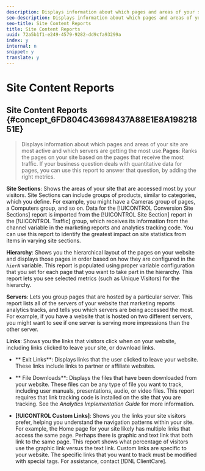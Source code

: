 ```yaml
---
description: Displays information about which pages and areas of your site are most active and which servers are getting the most use.
seo-description: Displays information about which pages and areas of your site are most active and which servers are getting the most use.
seo-title: Site Content Reports
title: Site Content Reports
uuid: 72a5b1f1-e249-4579-9282-dd9cfa93299a
index: y
internal: n
snippet: y
translate: y
---
```


# Site Content Reports

## Site Content Reports {#concept_6FD804C43698437A88E1E8A19821851E}
>Displays information about which pages and areas of your site are most active and which servers are getting the most use.**Pages**: Ranks the pages on your site based on the pages that receive the most traffic. If your business question deals with quantitative data for pages, you can use this report to answer that question, by adding the right metrics. 

**Site Sections**: Shows the areas of your site that are accessed most by your visitors. Site Sections can include groups of products, similar to categories, which you define. For example, you might have a Cameras group of pages, a Computers group, and so on. Data for the [!UICONTROL  Conversion Site Sections] report is imported from the [!UICONTROL  Site Section] report in the [!UICONTROL  Traffic] group, which receives its information from the channel variable in the marketing reports and analytics tracking code. You can use this report to identify the greatest impact on site statistics from items in varying site sections. 

**Hierarchy**: Shows you the hierarchical layout of the pages on your website and displays those pages in order based on how they are configured in the *` hierN`* variable. This report is populated using proper variable configuration that you set for each page that you want to take part in the hierarchy. This report lets you see selected metrics (such as Unique Visitors) for the hierarchy. 

**Servers**: Lets you group pages that are hosted by a particular server. This report lists all of the servers of your website that marketing reports analytics tracks, and tells you which servers are being accessed the most. For example, if you have a website that is hosted on two different servers, you might want to see if one server is serving more impressions than the other server. 

**Links**: Shows you the links that visitors click when on your website, including links clicked to leave your site, or download links. 


* ** Exit Links**: Displays links that the user clicked to leave your website. These links include links to partner or affiliate websites. 

* ** File Downloads**: Displays the files that have been downloaded from your website. These files can be any type of file you want to track, including user manuals, presentations, audio, or video files. This report requires that link tracking code is installed on the site that you are tracking. See the *Analytics Implementation Guide* for more information. 

* **[!UICONTROL  Custom Links]**: Shows you the links your site visitors prefer, helping you understand the navigation patterns within your site. For example, the Home page for your site likely has multiple links that access the same page. Perhaps there is graphic and text link that both link to the same page. This report shows what percentage of visitors use the graphic link versus the text link. Custom links are specific to your website. The specific links that you want to track must be modified with special tags. For assistance, contact [!DNL  ClientCare]. 


